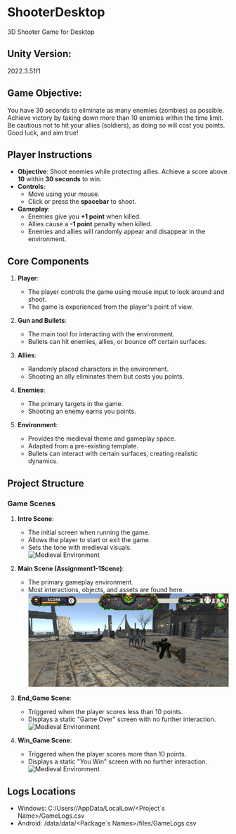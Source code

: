 # ShooterDesktop
3D Shooter Game for Desktop

## Unity Version:
2022.3.51f1 

## Game Objective:
You have 30 seconds to eliminate as many enemies (zombies) as possible. Achieve victory by taking down more than 10 enemies within the time limit. Be cautious not to hit your allies (soldiers), as doing so will cost you points. Good luck, and aim true!


## Player Instructions
- **Objective**: Shoot enemies while protecting allies. Achieve a score above **10** within **30 seconds** to win.  
- **Controls**:  
  - Move using your mouse.  
  - Click or press the **spacebar** to shoot.  
- **Gameplay**:  
  - Enemies give you **+1 point** when killed.  
  - Allies cause a **-1 point** penalty when killed.  
  - Enemies and allies will randomly appear and disappear in the environment.  

## Core Components
1. **Player**:  
   - The player controls the game using mouse input to look around and shoot.  
   - The game is experienced from the player's point of view.  

2. **Gun and Bullets**:  
   - The main tool for interacting with the environment.  
   - Bullets can hit enemies, allies, or bounce off certain surfaces.  

3. **Allies**:  
   - Randomly placed characters in the environment.  
   - Shooting an ally eliminates them but costs you points.  

4. **Enemies**:  
   - The primary targets in the game.  
   - Shooting an enemy earns you points.  

5. **Environment**:  
   - Provides the medieval theme and gameplay space.  
   - Adapted from a pre-existing template.  
   - Bullets can interact with certain surfaces, creating realistic dynamics.  

## Project Structure
### Game Scenes
1. **Intro Scene**:  
   - The initial screen when running the game.  
   - Allows the player to start or exit the game.  
   - Sets the tone with medieval visuals.  
    ![Medieval Environment](Assets/Images/Pantalla_Inicio.png)

2. **Main Scene (Assignment1-1Scene)**:  
   - The primary gameplay environment.  
   - Most interactions, objects, and assets are found here.  
   ![Medieval Environment](Assets/Images/Playable.png)

3. **End_Game Scene**:  
   - Triggered when the player scores less than 10 points.  
   - Displays a static "Game Over" screen with no further interaction.  
   ![Medieval Environment](Assets/Images/Loose.png)

4. **Win_Game Scene**:  
   - Triggered when the player scores more than 10 points.  
   - Displays a static "You Win" screen with no further interaction.  
   ![Medieval Environment](Assets/Images/You_Won.png)

## Logs Locations
- Windows: C:/Users/<Usuario>/AppData/LocalLow/<Project´s Name>/GameLogs.csv
- Android: /data/data/<Package´s Names>/files/GameLogs.csv